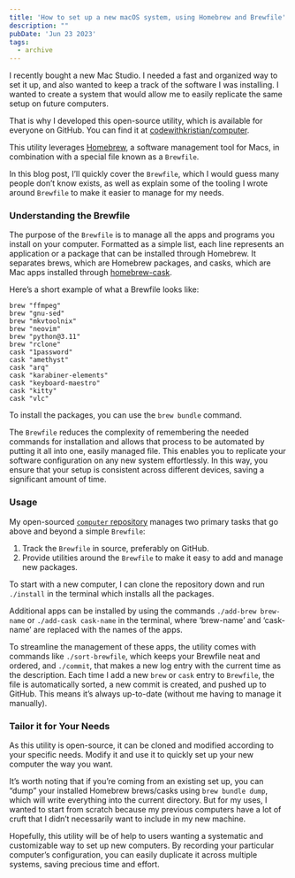 ```yaml
---
title: 'How to set up a new macOS system, using Homebrew and Brewfile'
description: ""
pubDate: 'Jun 23 2023'
tags:
  - archive
---
```



I recently bought a new Mac Studio. I needed a fast and organized way to set it up, and also wanted to keep a track of the software I was installing. I wanted to create a system that would allow me to easily replicate the same setup on future computers.

That is why I developed this open-source utility, which is available for everyone on GitHub. You can find it at [codewithkristian/computer](https://github.com/codewithkristian/computer).

This utility leverages [Homebrew](https://brew.sh), a software management tool for Macs, in combination with a special file known as a `Brewfile`.

In this blog post, I’ll quickly cover the `Brewfile`, which I would guess many people don’t know exists, as well as explain some of the tooling I wrote around `Brewfile` to make it easier to manage for my needs.

### Understanding the Brewfile

The purpose of the `Brewfile` is to manage all the apps and programs you install on your computer. Formatted as a simple list, each line represents an application or a package that can be installed through Homebrew. It separates brews, which are Homebrew packages, and casks, which are Mac apps installed through [homebrew-cask](https://github.com/Homebrew/homebrew-cask).

Here’s a short example of what a Brewfile looks like:

```
brew "ffmpeg"
brew "gnu-sed"
brew "mkvtoolnix"
brew "neovim"
brew "python@3.11"
brew "rclone"
cask "1password"
cask "amethyst"
cask "arq"
cask "karabiner-elements"
cask "keyboard-maestro"
cask "kitty"
cask "vlc"
```

To install the packages, you can use the `brew bundle` command.

The `Brewfile` reduces the complexity of remembering the needed commands for installation and allows that process to be automated by putting it all into one, easily managed file. This enables you to replicate your software configuration on any new system effortlessly. In this way, you ensure that your setup is consistent across different devices, saving a significant amount of time.

### Usage

My open-sourced [`computer` repository](https://github.com/codewithkristian/computer) manages two primary tasks that go above and beyond a simple `Brewfile`:

1. Track the `Brewfile` in source, preferably on GitHub.
2. Provide utilities around the `Brewfile` to make it easy to add and manage new packages.

To start with a new computer, I can clone the repository down and run `./install` in the terminal which installs all the packages.

Additional apps can be installed by using the commands `./add-brew brew-name` or `./add-cask cask-name` in the terminal, where ‘brew-name’ and ‘cask-name’ are replaced with the names of the apps.

To streamline the management of these apps, the utility comes with commands like `./sort-brewfile`, which keeps your Brewfile neat and ordered, and `./commit`, that makes a new log entry with the current time as the description. Each time I add a new `brew` or `cask` entry to `Brewfile`, the file is automatically sorted, a new commit is created, and pushed up to GitHub. This means it’s always up-to-date (without me having to manage it manually).

### Tailor it for Your Needs

As this utility is open-source, it can be cloned and modified according to your specific needs. Modify it and use it to quickly set up your new computer the way you want.

It’s worth noting that if you’re coming from an existing set up, you can “dump” your installed Homebrew brews/casks using `brew bundle dump`, which will write everything into the current directory. But for my uses, I wanted to start from scratch because my previous computers have a lot of cruft that I didn’t necessarily want to include in my new machine.

Hopefully, this utility will be of help to users wanting a systematic and customizable way to set up new computers. By recording your particular computer’s configuration, you can easily duplicate it across multiple systems, saving precious time and effort.